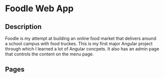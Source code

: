 <h1>Foodle Web App</h1>
<h2>Description</h2>
Foodle is my attempt at building an online food market that delivers around a school campus with food truckes. This is my first major Angular project through which I learned a lot of Angular concpets. It also has an admin page that controls the content on the menu page.

<h2>Pages</h2>
